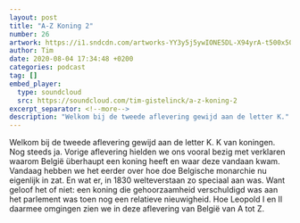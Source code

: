 ```yaml
---
layout: post
title: "A-Z Koning 2"
number: 26
artwork: https://i1.sndcdn.com/artworks-YY3y5j5ywIONE5DL-X94yrA-t500x500.jpg
author: Tim
date: 2020-08-04 17:34:48 +0200
categories: podcast
tag: []
embed_player:
  type: soundcloud
  src: https://soundcloud.com/tim-gistelinck/a-z-koning-2
excerpt_separator: <!--more-->
description: "Welkom bij de tweede aflevering gewijd aan de letter K."
---
```

Welkom bij de tweede aflevering gewijd aan de letter K. K van koningen. Nog steeds ja. Vorige aflevering hielden we ons vooral bezig met verklaren waarom België überhaupt een koning heeft en waar deze vandaan kwam. Vandaag hebben we het eerder over hoe doe Belgische monarchie nu eigenlijk in zat. En wat er, in 1830 welteverstaan zo speciaal aan was. Want geloof het of niet: een koning die gehoorzaamheid verschuldigd was aan het parlement was toen nog een relatieve nieuwigheid. Hoe Leopold I en II daarmee omgingen zien we in deze aflevering van België van A tot Z.